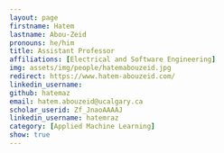 ```yaml
---
layout: page
firstname: Hatem
lastname: Abou-Zeid
pronouns: he/him
title: Assistant Professor
affiliations: [Electrical and Software Engineering]
img: assets/img/people/hatemabouzeid.jpg
redirect: https://www.hatem-abouzeid.com/
linkedin_username: 
github: hatemaz
email: hatem.abouzeid@ucalgary.ca
scholar_userid: Zf_JnaoAAAAJ
linkedin_username: hatemraz
category: [Applied Machine Learning]
show: true
---
```

